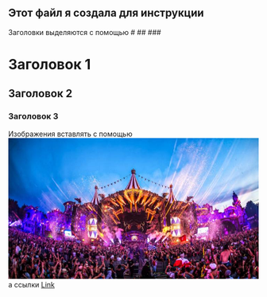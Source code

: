 ## Этот файл я создала для инструкции

Заголовки выделяются с помощью # ## ###

# Заголовок 1
## Заголовок 2
### Заголовок 3

Изображения вставлять с помощью
![Branching](1595600358_707367_1595600632_noticia_normal_recorte1.jpg)
а ссылки
[Link](url)

